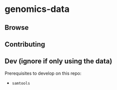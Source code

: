 # genomics-data

## Browse

## Contributing

## Dev (ignore if only using the data)

Prerequisites to develop on this repo:

* `samtools`
